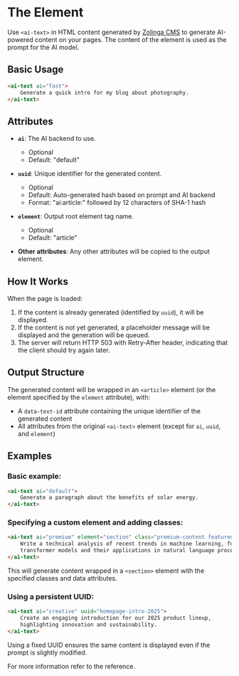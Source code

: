 # The <ai-text> Element

Use `<ai-text>` in HTML content generated by [Zolinga CMS](https://github.com/webdevelopers-eu/zolinga-cms) to generate AI-powered content on your pages. The content of the element is used as the prompt for the AI model.

## Basic Usage

```html
<ai-text ai="fast">
    Generate a quick intro for my blog about photography.
</ai-text>
```

## Attributes

- **`ai`**: The AI backend to use.
  - Optional
  - Default: "default"

- **`uuid`**: Unique identifier for the generated content.
  - Optional
  - Default: Auto-generated hash based on prompt and AI backend
  - Format: "ai:article:" followed by 12 characters of SHA-1 hash

- **`element`**: Output root element tag name.
  - Optional
  - Default: "article"

- **Other attributes**: Any other attributes will be copied to the output element.

## How It Works

When the page is loaded:

1. If the content is already generated (identified by `uuid`), it will be displayed.
2. If the content is not yet generated, a placeholder message will be displayed and the generation will be queued.
3. The server will return HTTP 503 with Retry-After header, indicating that the client should try again later.

## Output Structure

The generated content will be wrapped in an `<article>` element (or the element specified by the `element` attribute), with:

- A `data-text-id` attribute containing the unique identifier of the generated content
- All attributes from the original `<ai-text>` element (except for `ai`, `uuid`, and `element`)

## Examples

### Basic example:

```html
<ai-text ai="default">
    Generate a paragraph about the benefits of solar energy.
</ai-text>
```

### Specifying a custom element and adding classes:

```html
<ai-text ai="premium" element="section" class="premium-content featured" data-analytics="ai-generated">
    Write a technical analysis of recent trends in machine learning, focusing on
    transformer models and their applications in natural language processing.
</ai-text>
```

This will generate content wrapped in a `<section>` element with the specified classes and data attributes.

### Using a persistent UUID:

```html
<ai-text ai="creative" uuid="homepage-intro-2025">
    Create an engaging introduction for our 2025 product lineup, 
    highlighting innovation and sustainability.
</ai-text>
```

Using a fixed UUID ensures the same content is displayed even if the prompt is slightly modified.

For more information refer to the [<ai-text>](:ref:event:cms:content:ai-text) reference.